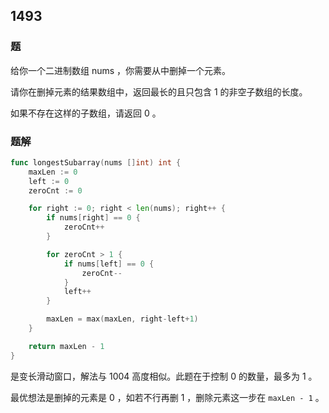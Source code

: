 ## 1493
### 题
给你一个二进制数组 nums ，你需要从中删掉一个元素。

请你在删掉元素的结果数组中，返回最长的且只包含 1 的非空子数组的长度。

如果不存在这样的子数组，请返回 0 。

### 题解
```go
func longestSubarray(nums []int) int {
	maxLen := 0
	left := 0
	zeroCnt := 0

	for right := 0; right < len(nums); right++ {
		if nums[right] == 0 {
			zeroCnt++
		}

		for zeroCnt > 1 {
			if nums[left] == 0 {
				zeroCnt--
			}
			left++
		}

		maxLen = max(maxLen, right-left+1)
	}

	return maxLen - 1
}
```
是变长滑动窗口，解法与 1004 高度相似。此题在于控制 0 的数量，最多为 1 。

最优想法是删掉的元素是 0 ，如若不行再删 1 ，删除元素这一步在 `maxLen - 1` 。
